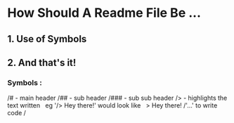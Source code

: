 # How Should A Readme File Be ...
## 1. Use of Symbols
## 2. And that's it!


### Symbols :
/# - main header
/## - sub header
/### - sub sub header
/> - highlights the text written 
   eg '/> Hey there!' would look like
   > Hey there!
/'...' to write code
/
